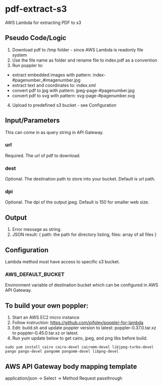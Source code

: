 # pdf-extract-s3
AWS Lambda for extracting PDF to s3

## Pseudo Code/Logic
1) Download pdf to /tmp folder - since AWS Lambda is readonly file system
2) Use the file name as folder and rename file to index.pdf as a convention
3) Run poppler to:
  * extract embedded images with pattern: index-#pagenumber_#imagenumber.jpg
  * extract text and coordinates to: index.xml
  * convert pdf to jpg with pattern: jpeg-page-#pagenumber.jpg
  * convert pdf to svg with pattern: svg-page-#pagenumber.svg
4) Upload to predefined s3 bucket - see Configuration

## Input/Parameters
This can come in as query string in API Gateway.

### url
Required.  The url of pdf to download.

### dest
Optional.  The destination path to store into your bucket.
Default is url path.

### dpi
Optional.  The dpi of the output jpeg.
Default is 150 for smaller web size.

## Output
1) Error message as string.
2) JSON result: {
  path: the path for directory listing,
  files: array of all files
}

## Configuration
Lambda method must have access to specific s3 bucket.

### AWS_DEFAULT_BUCKET
Environment variable of destination bucket which can be configured in AWS API Gateway.

## To build your own poppler:
1) Start an AWS EC2 micro instance
2) Follow instruction: https://github.com/pjfoley/poppler-for-lambda
3) Edit: build.sh and update poppler version to latest: poppler-0.37.0.tar.xz to poppler-0.45.0.tar.xz or latest.
4) Run yum update below to get cairo, jpeg, and png libs before build.
```
sudo yum install cairo cairo-devel cairomm-devel libjpeg-turbo-devel pango pango-devel pangomm pangomm-devel libpng-devel
```

## AWS API Gateway body mapping template
application/json -> Select -> Method Request passthrough
